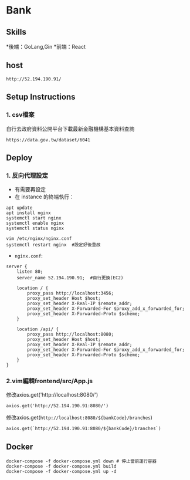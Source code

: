# Bank

## Skills
*後端：GoLang,Gin
*前端：React

## host
```
http://52.194.190.91/
```
## Setup Instructions

### 1. csv檔案
自行去政府資料公開平台下載最新金融機構基本資料查詢
```
https://data.gov.tw/dataset/6041
```
## Deploy
### 1. 反向代理設定
* 有需要再設定
* 在 instance 的終端執行：
```
apt update
apt install nginx
systemctl start nginx
systemctl enable nginx
systemctl status nginx

vim /etc/nginx/nginx.conf
systemctl restart nginx  #設定好後重啟
```

* `nginx.conf`:
```
server {
    listen 80;
    server_name 52.194.190.91;  #自行更換(EC2)

    location / {
        proxy_pass http://localhost:3456;
        proxy_set_header Host $host;
        proxy_set_header X-Real-IP $remote_addr;
        proxy_set_header X-Forwarded-For $proxy_add_x_forwarded_for;
        proxy_set_header X-Forwarded-Proto $scheme;
    }

    location /api/ {
        proxy_pass http://localhost:8080;
        proxy_set_header Host $host;
        proxy_set_header X-Real-IP $remote_addr;
        proxy_set_header X-Forwarded-For $proxy_add_x_forwarded_for;
        proxy_set_header X-Forwarded-Proto $scheme;
    }
}
```
### 2.vim編輯frontend/src/App.js

修改axios.get('http://localhost:8080/')
```
axios.get('http://52.194.190.91:8080/')
```
修改axios.get(`http://localhost:8080/${bankCode}/branches`)
```
axios.get(`http://52.194.190.91:8080/${bankCode}/branches`)
```

## Docker
```
docker-compose -f docker-compose.yml down # 停止當前運行容器
docker-compose -f docker-compose.yml build
docker-compose -f docker-compose.yml up -d
```

